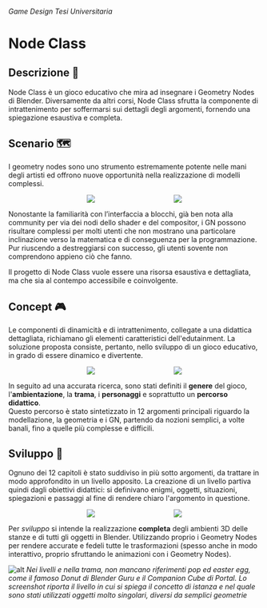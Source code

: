 ###### *Game Design* *Tesi Universitaria*

<style>
    .markdown-box img.multiple-image{
        width:48%;
    }
    @media only screen and (max-width: 650px) {
        .markdown-box img.multiple-image{
            width:100%;
            margin:10px 0;
        }
    }
</style>
# Node Class

## Descrizione 📢

Node Class è un gioco educativo che mira ad insegnare i Geometry Nodes di Blender. Diversamente da altri corsi, Node Class sfrutta la componente di intrattenimento per soffermarsi sui dettagli degli argomenti, fornendo una spiegazione esaustiva e completa.

## Scenario 🗺&#xFE0F;

I geometry nodes sono uno strumento estremamente potente nelle mani degli artisti ed offrono nuove opportunità nella realizzazione di modelli complessi. 

<div style="display:flex;justify-content:space-evenly; flex-wrap:wrap">
<img class="multiple-image" src="nodeclass-meme1.jpg">
<img class="multiple-image" src="nodeclass-meme2.jpg">
</div>

Nonostante la familiarità con l’interfaccia a blocchi, già ben nota alla community per via dei nodi dello shader e del compositor, i GN possono risultare complessi per molti utenti che non mostrano una particolare inclinazione verso la matematica e di conseguenza per la programmazione. Pur riuscendo a destreggiarsi con successo, gli utenti sovente non comprendono appieno ciò che fanno.  

Il progetto di Node Class vuole essere una risorsa esaustiva e dettagliata, ma che sia al contempo accessibile e coinvolgente. 

## Concept 🎮

Le componenti di dinamicità e di intrattenimento, collegate a una didattica dettagliata, richiamano gli elementi caratteristici dell'edutainment. La soluzione proposta consiste, pertanto, nello sviluppo di un gioco educativo, in grado di essere dinamico e divertente.  

<div style="display:flex;justify-content:space-evenly; flex-wrap:wrap">
<img class="multiple-image" src="nodeclass-split.jpg">
<img class="multiple-image" src="nodeclass-sine.jpg">
</div>

In seguito ad una accurata ricerca, sono stati definiti il **genere** del gioco, l'**ambientazione**, la **trama**, i **personaggi** e soprattutto un **percorso didattico**.  
Questo percorso è stato sintetizzato in 12 argomenti principali riguardo la modellazione, la geometria e i GN, partendo da nozioni semplici, a volte banali, fino a quelle più complesse e difficili.

## Sviluppo 🎨

Ognuno dei 12 capitoli è stato suddiviso in più sotto argomenti, da trattare in modo approfondito in un livello apposito.
La creazione di un livello partiva quindi dagli obiettivi didattici: si definivano enigmi, oggetti, situazioni, spiegazioni e passaggi al fine di rendere chiaro l'argomento in questione.  

<div style="display:flex;justify-content:space-evenly; flex-wrap:wrap">
<img class="multiple-image" src="nodeclass-primitive.jpg">
<img class="multiple-image" src="nodeclass-donut.jpg">
</div>

Per *sviluppo* si intende la realizzazione **completa** degli ambienti 3D delle stanze e di tutti gli oggetti in Blender. Utilizzando proprio i Geometry Nodes per rendere accurate e fedeli tutte le trasformazioni (spesso anche in modo interattivo, proprio sfruttando le animazioni con i Geometry Nodes).

![alt](nodeclass-table.jpg)
*Nei livelli e nella trama, non mancano riferimenti pop ed easter egg, come il famoso Donut di Blender Guru e il Companion Cube di Portal. Lo screenshot riporta il livello in cui si spiega il concetto di istanza e nel quale sono stati utilizzati oggetti molto singolari, diversi da semplici geometrie*


